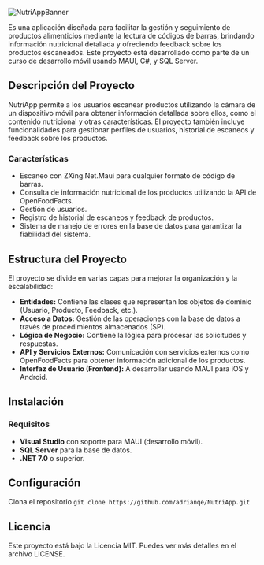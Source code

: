 ![NutriAppBanner](https://github.com/user-attachments/assets/e90d87e3-4a95-42e9-b8d6-c78e6e3e1a78)

Es una aplicación diseñada para facilitar la gestión y seguimiento de productos alimenticios mediante la lectura de códigos de barras, brindando información nutricional detallada y ofreciendo feedback sobre los productos escaneados. Este proyecto está desarrollado como parte de un curso de desarrollo móvil usando MAUI, C#, y SQL Server.

## Descripción del Proyecto
NutriApp permite a los usuarios escanear productos utilizando la cámara de un dispositivo móvil para obtener información detallada sobre ellos, como el contenido nutricional y otras características. El proyecto también incluye funcionalidades para gestionar perfiles de usuarios, historial de escaneos y feedback sobre los productos.

### Características
- Escaneo con ZXing.Net.Maui para cualquier formato de código de barras.
- Consulta de información nutricional de los productos utilizando la API de OpenFoodFacts.
- Gestión de usuarios.
- Registro de historial de escaneos y feedback de productos.
- Sistema de manejo de errores en la base de datos para garantizar la fiabilidad del sistema.

## Estructura del Proyecto
El proyecto se divide en varias capas para mejorar la organización y la escalabilidad:

- **Entidades:** Contiene las clases que representan los objetos de dominio (Usuario, Producto, Feedback, etc.).
- **Acceso a Datos:** Gestión de las operaciones con la base de datos a través de procedimientos almacenados (SP).
- **Lógica de Negocio:** Contiene la lógica para procesar las solicitudes y respuestas.
- **API y Servicios Externos:** Comunicación con servicios externos como OpenFoodFacts para obtener información adicional de los productos.
- **Interfaz de Usuario (Frontend):** A desarrollar usando MAUI para iOS y Android.

## Instalación
### Requisitos
- **Visual Studio** con soporte para MAUI (desarrollo móvil).
- **SQL Server** para la base de datos.
- **.NET 7.0** o superior.
## Configuración
Clona el repositorio
`git clone https://github.com/adrianqe/NutriApp.git`
## Licencia
Este proyecto está bajo la Licencia MIT. Puedes ver más detalles en el archivo LICENSE.
